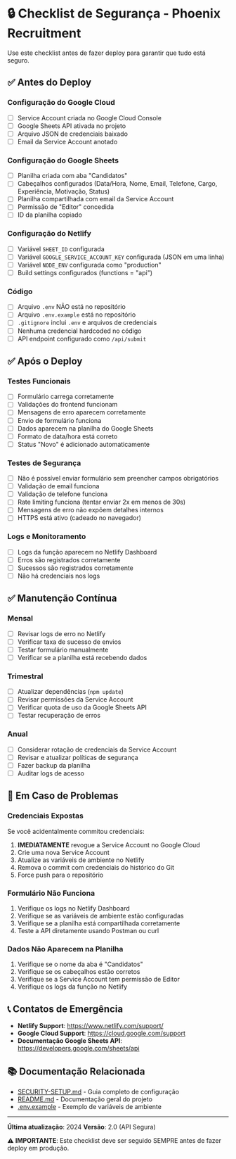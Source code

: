 # 🔒 Checklist de Segurança - Phoenix Recruitment

Use este checklist antes de fazer deploy para garantir que tudo está seguro.

## ✅ Antes do Deploy

### Configuração do Google Cloud
- [ ] Service Account criada no Google Cloud Console
- [ ] Google Sheets API ativada no projeto
- [ ] Arquivo JSON de credenciais baixado
- [ ] Email da Service Account anotado

### Configuração do Google Sheets
- [ ] Planilha criada com aba "Candidatos"
- [ ] Cabeçalhos configurados (Data/Hora, Nome, Email, Telefone, Cargo, Experiência, Motivação, Status)
- [ ] Planilha compartilhada com email da Service Account
- [ ] Permissão de "Editor" concedida
- [ ] ID da planilha copiado

### Configuração do Netlify
- [ ] Variável `SHEET_ID` configurada
- [ ] Variável `GOOGLE_SERVICE_ACCOUNT_KEY` configurada (JSON em uma linha)
- [ ] Variável `NODE_ENV` configurada como "production"
- [ ] Build settings configurados (functions = "api")

### Código
- [ ] Arquivo `.env` NÃO está no repositório
- [ ] Arquivo `.env.example` está no repositório
- [ ] `.gitignore` inclui `.env` e arquivos de credenciais
- [ ] Nenhuma credencial hardcoded no código
- [ ] API endpoint configurado como `/api/submit`

## ✅ Após o Deploy

### Testes Funcionais
- [ ] Formulário carrega corretamente
- [ ] Validações do frontend funcionam
- [ ] Mensagens de erro aparecem corretamente
- [ ] Envio de formulário funciona
- [ ] Dados aparecem na planilha do Google Sheets
- [ ] Formato de data/hora está correto
- [ ] Status "Novo" é adicionado automaticamente

### Testes de Segurança
- [ ] Não é possível enviar formulário sem preencher campos obrigatórios
- [ ] Validação de email funciona
- [ ] Validação de telefone funciona
- [ ] Rate limiting funciona (tentar enviar 2x em menos de 30s)
- [ ] Mensagens de erro não expõem detalhes internos
- [ ] HTTPS está ativo (cadeado no navegador)

### Logs e Monitoramento
- [ ] Logs da função aparecem no Netlify Dashboard
- [ ] Erros são registrados corretamente
- [ ] Sucessos são registrados corretamente
- [ ] Não há credenciais nos logs

## ✅ Manutenção Contínua

### Mensal
- [ ] Revisar logs de erro no Netlify
- [ ] Verificar taxa de sucesso de envios
- [ ] Testar formulário manualmente
- [ ] Verificar se a planilha está recebendo dados

### Trimestral
- [ ] Atualizar dependências (`npm update`)
- [ ] Revisar permissões da Service Account
- [ ] Verificar quota de uso da Google Sheets API
- [ ] Testar recuperação de erros

### Anual
- [ ] Considerar rotação de credenciais da Service Account
- [ ] Revisar e atualizar políticas de segurança
- [ ] Fazer backup da planilha
- [ ] Auditar logs de acesso

## 🚨 Em Caso de Problemas

### Credenciais Expostas
Se você acidentalmente commitou credenciais:
1. **IMEDIATAMENTE** revogue a Service Account no Google Cloud
2. Crie uma nova Service Account
3. Atualize as variáveis de ambiente no Netlify
4. Remova o commit com credenciais do histórico do Git
5. Force push para o repositório

### Formulário Não Funciona
1. Verifique os logs no Netlify Dashboard
2. Verifique se as variáveis de ambiente estão configuradas
3. Verifique se a planilha está compartilhada corretamente
4. Teste a API diretamente usando Postman ou curl

### Dados Não Aparecem na Planilha
1. Verifique se o nome da aba é "Candidatos"
2. Verifique se os cabeçalhos estão corretos
3. Verifique se a Service Account tem permissão de Editor
4. Verifique os logs da função no Netlify

## 📞 Contatos de Emergência

- **Netlify Support**: https://www.netlify.com/support/
- **Google Cloud Support**: https://cloud.google.com/support
- **Documentação Google Sheets API**: https://developers.google.com/sheets/api

## 📚 Documentação Relacionada

- [SECURITY-SETUP.md](SECURITY-SETUP.md) - Guia completo de configuração
- [README.md](README.md) - Documentação geral do projeto
- [.env.example](.env.example) - Exemplo de variáveis de ambiente

---

**Última atualização**: 2024
**Versão**: 2.0 (API Segura)

⚠️ **IMPORTANTE**: Este checklist deve ser seguido SEMPRE antes de fazer deploy em produção.
